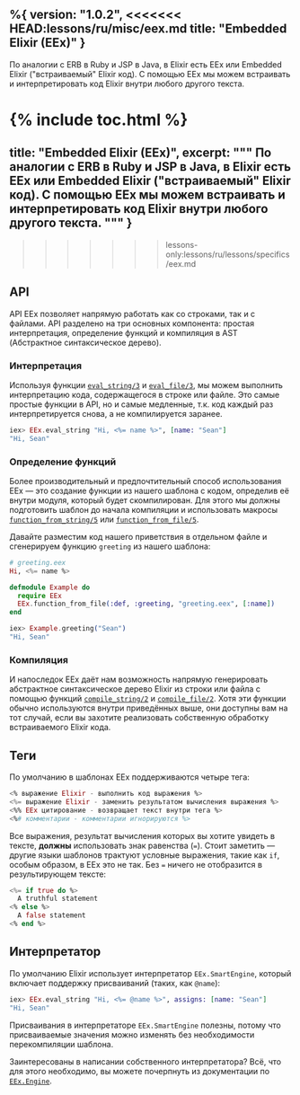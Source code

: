 %{
  version: "1.0.2",
<<<<<<< HEAD:lessons/ru/misc/eex.md
  title: "Embedded Elixir (EEx)"
}
---

По аналогии с ERB в Ruby и JSP в Java, в Elixir есть EEx или Embedded Elixir ("встраиваемый" Elixir код). С помощью EEx мы можем встраивать и интерпретировать код Elixir внутри любого другого текста.

{% include toc.html %}
=======
  title: "Embedded Elixir (EEx)",
  excerpt: """
  По аналогии с ERB в Ruby и JSP в Java, в Elixir есть EEx или Embedded Elixir ("встраиваемый" Elixir код). С помощью EEx мы можем встраивать и интерпретировать код Elixir внутри любого другого текста.
  """
}
---
>>>>>>> lessons-only:lessons/ru/lessons/specifics/eex.md

## API

API EEx позволяет напрямую работать как со строками, так и с файлами. API разделено на три основных компонента: простая интерпретация, определение функций и компиляция в AST (Абстрактное синтаксическое дерево).

### Интерпретация

Используя функции [`eval_string/3`](https://hexdocs.pm/eex/EEx.html#eval_string/3) и [`eval_file/3`](https://hexdocs.pm/eex/EEx.html#eval_file/3), мы можем выполнить интерпретацию кода, содержащегося в строке или файле. Это самые простые функции в API, но и самые медленные, т.к. код каждый раз интерпретируется снова, а не компилируется заранее.

```elixir
iex> EEx.eval_string "Hi, <%= name %>", [name: "Sean"]
"Hi, Sean"
```

### Определение функций

Более производительный и предпочтительный способ использования EEx &mdash; это создание функции из нашего шаблона с кодом, определив её внутри модуля, который будет скомпилирован. Для этого мы должны подготовить шаблон до начала компиляции и использовать макросы [`function_from_string/5`](https://hexdocs.pm/eex/EEx.html#function_from_string/5) или [`function_from_file/5`](https://hexdocs.pm/eex/EEx.html#function_from_file/5).

Давайте разместим код нашего приветствия в отдельном файле и сгенерируем функцию `greeting` из нашего шаблона:

```elixir
# greeting.eex
Hi, <%= name %>

defmodule Example do
  require EEx
  EEx.function_from_file(:def, :greeting, "greeting.eex", [:name])
end

iex> Example.greeting("Sean")
"Hi, Sean"
```

### Компиляция

И напоследок EEx даёт нам возможность напрямую генерировать абстрактное синтаксическое дерево Elixir из строки или файла с помощью функций [`compile_string/2`](https://hexdocs.pm/eex/EEx.html#compile_string/2) и [`compile_file/2`](https://hexdocs.pm/eex/EEx.html#compile_file/2). Хотя эти функции обычно используются внутри приведённых выше, они доступны вам на тот случай, если вы захотите реализовать собственную обработку встраиваемого Elixir кода.

## Теги

По умолчанию в шаблонах EEx поддерживаются четыре тега:

```elixir
<% выражение Elixir - выполнить код выражения %>
<%= выражение Elixir - заменить результатом вычисления выражения %>
<%% EEx цитирование - возвращает текст внутри тега %>
<%# комментарии - комментарии игнорируются %>
```

Все выражения, результат вычисления которых вы хотите увидеть в тексте, __должны__ использовать знак равенства (`=`). Стоит заметить &mdash; другие языки шаблонов трактуют условные выражения, такие как `if`, особым образом, в EEx это не так. Без `=` ничего не отобразится в результирующем тексте:

```elixir
<%= if true do %>
  A truthful statement
<% else %>
  A false statement
<% end %>
```

## Интерпретатор

По умолчанию Elixir использует интерпретатор `EEx.SmartEngine`, который включает поддержку присваиваний (таких, как `@name`):

```elixir
iex> EEx.eval_string "Hi, <%= @name %>", assigns: [name: "Sean"]
"Hi, Sean"
```

Присваивания в интерпретаторе `EEx.SmartEngine` полезны, потому что присваиваемые значения можно изменять без необходимости перекомпиляции шаблона.

Заинтересованы в написании собственного интерпретатора? Всё, что для этого необходимо, вы можете почерпнуть из документации по [`EEx.Engine`](https://hexdocs.pm/eex/EEx.Engine.html).

